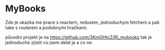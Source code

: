 # MyBooks

Zde je ukazka me prace s reactern, reduxem, jednoduchym fetchem a pak take s routerem a podobnymi hračkami.

původní projekt je na https://github.com/3KniGHtcZ/RI_mybooks tak je jednoduche zjistit co jsem delal ja a co ne. 
